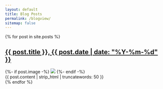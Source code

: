```yaml
---
layout: default
title: Blog Posts
permalink: /blogview/
sitemap: false
---
```


 {% for post in site.posts %}
  <article>
    <h2><a class="hover-underline-animation" href="{{ post.url }}">{{ post.title }}, {{ post.date | date: "%Y-%m-%d" }}</a></h2>
    {%- if post.image -%}
      <img src="{{ site.url }}/{{ post.image }}">
    {%- endif -%}
    <br>{{ post.content | strip_html | truncatewords: 50 }}
  </article>
{% endfor %}
